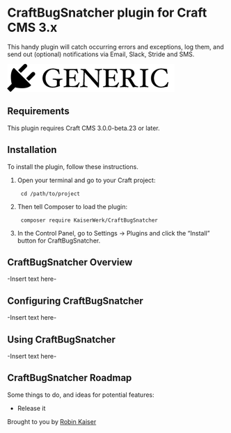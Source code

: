 # CraftBugSnatcher plugin for Craft CMS 3.x

This handy plugin will catch occurring errors and exceptions, log them, and send out (optional) notifications via Email, Slack, Stride and SMS.

![Screenshot](resources/img/plugin-logo.png)

## Requirements

This plugin requires Craft CMS 3.0.0-beta.23 or later.

## Installation

To install the plugin, follow these instructions.

1. Open your terminal and go to your Craft project:

        cd /path/to/project

2. Then tell Composer to load the plugin:

        composer require KaiserWerk/CraftBugSnatcher

3. In the Control Panel, go to Settings → Plugins and click the “Install” button for CraftBugSnatcher.

## CraftBugSnatcher Overview

-Insert text here-

## Configuring CraftBugSnatcher

-Insert text here-

## Using CraftBugSnatcher

-Insert text here-

## CraftBugSnatcher Roadmap

Some things to do, and ideas for potential features:

* Release it

Brought to you by [Robin Kaiser](https://kaiserrobin.eu)
